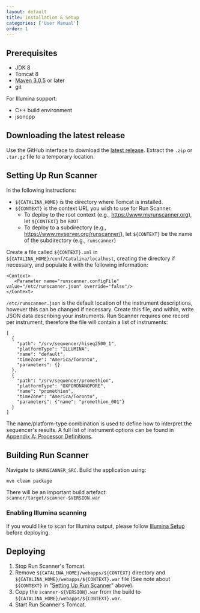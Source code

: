 ```yaml
---
layout: default
title: Installation & Setup
categories: ['User Manual']
order: 1
---
```


## Prerequisites

* JDK 8
* Tomcat 8
* [Maven 3.0.5](http://maven.apache.org/download.html) or later
* git

For Illumina support:

* C++ build environment
* jsoncpp

<a id="latest-release" />

## Downloading the latest release
<!-- This will change when we have docker images -->
Use the GitHub interface to download the [latest release](https://github.com/miso-lims/runscanner/releases/latest).
Extract the `.zip` or `.tar.gz` file to a temporary location.

<a id="setup" />

## Setting Up Run Scanner

In the following instructions:
* `${CATALINA_HOME}` is the directory where Tomcat is installed.
* `${CONTEXT}` is the context URL you wish to use for Run Scanner. 
  * To deploy to the root context (e.g., https://www.myrunscanner.org), let `${CONTEXT}` be `ROOT`
  * To deploy to a subdirectory (e.g., https://www.myserver.org/runscanner/), let `${CONTEXT}` be the name of the subdirectory (e.g., `runscanner`)

Create a file called `${CONTEXT}.xml` in `${CATALINA_HOME}/conf/Catalina/localhost`, creating the directory if necessary, and populate it with the following information:

    <Context>
       <Parameter name="runscanner.configFile" value="/etc/runscanner.json" override="false"/>
    </Context>

`/etc/runscanner.json` is the default location of the instrument descriptions, however this can be changed if necessary. Create this file, and within, write JSON data describing your instruments. Run Scanner requires one record per instrument, therefore the file will contain a list of instruments:

    [
      {
        "path": "/srv/sequencer/hiseq2500_1",
        "platformType": "ILLUMINA",
        "name": "default",
        "timeZone": "America/Toronto",
        "parameters": {}
      },
      {
        "path": "/srv/sequencer/promethion",
        "platformType": "OXFORDNANOPORE",
        "name": "promethion",
        "timeZone": "America/Toronto",
        "parameters": {"name": "promethion_001"}
      }
    ]

The name/platform-type combination is used to define how to interpret the sequencer's results. A full list of instrument options can be found in <a href="appendices.html#A">Appendix A: Processor Definitions</a>.
 
<a id="building" />

## Building Run Scanner

Navigate to `$RUNSCANNER_SRC`.
Build the application using:

	mvn clean package
	
There will be an important build artefact: `scanner/target/scanner-$VERSION.war`

<a id="illumina" />

### Enabling Illumina scanning

If you would like to scan for Illumina output, please follow <a href="illuminasetup.html">Illumina Setup</a> before deploying.

<a id="release" />

## Deploying

1. Stop Run Scanner's Tomcat.
1. Remove `${CATALINA_HOME}/webapps/${CONTEXT}` directory and `${CATALINA_HOME}/webapps/${CONTEXT}.war` file
   (See note about `${CONTEXT}` in "<a href="#setup">Setting Up Run Scanner</a>" above).
1. Copy the `scanner-${VERSION}.war` from the build to `${CATALINA_HOME}/webapps/${CONTEXT}.war`.
1. Start Run Scanner's Tomcat.
